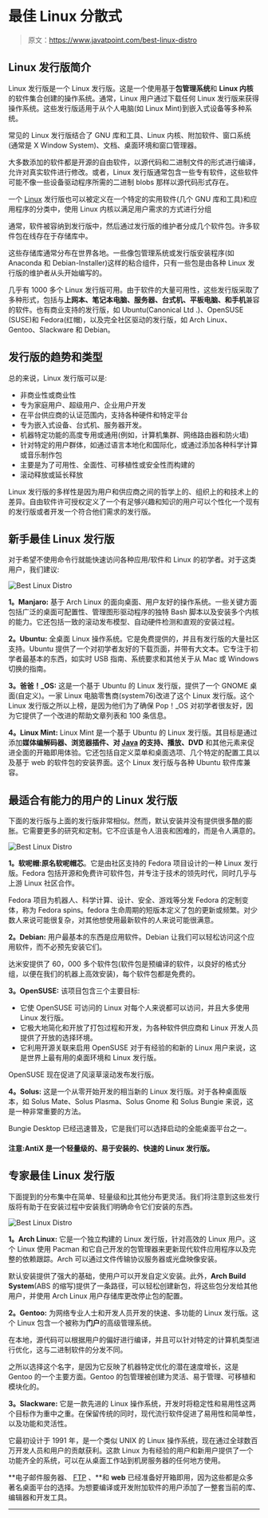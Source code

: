 # 最佳 Linux 分散式

> 原文：<https://www.javatpoint.com/best-linux-distro>

## Linux 发行版简介

Linux 发行版是一个 Linux 发行版。这是一个使用基于**包管理系统**和 **Linux 内核**的软件集合创建的操作系统。通常，Linux 用户通过下载任何 Linux 发行版来获得操作系统。这些发行版适用于从个人电脑(如 Linux Mint)到嵌入式设备等多种系统。

常见的 Linux 发行版结合了 GNU 库和工具、Linux 内核、附加软件、窗口系统(通常是 X Window System)、文档、桌面环境和窗口管理器。

大多数添加的软件都是开源的自由软件，以源代码和二进制文件的形式进行编译，允许对真实软件进行修改。或者，Linux 发行版通常包含一些专有软件，这些软件可能不像一些设备驱动程序所需的二进制 blobs 那样以源代码形式存在。

一个 [Linux](https://www.javatpoint.com/linux-tutorial) 发行版也可以被定义在一个特定的实用软件(几个 GNU 库和工具)和应用程序的分类中，使用 Linux 内核以满足用户需求的方式进行分组

通常，软件被容纳到发行版中，然后通过发行版的维护者分成几个软件包。许多软件包在线存在于存储库中。

这些存储库通常分布在世界各地。一些像包管理系统或发行版安装程序(如 Anaconda 和 Debian-Installer)这样的粘合组件，只有一些包是由各种 Linux 发行版的维护者从头开始编写的。

几乎有 1000 多个 Linux 发行版可用。由于软件的大量可用性，这些发行版采取了多种形式，包括与**上网本、笔记本电脑、服务器、台式机、平板电脑、**和**手机**兼容的软件。也有商业支持的发行版，如 Ubuntu(Canonical Ltd .)、OpenSUSE (SUSE)和 Fedora(红帽)，以及完全社区驱动的发行版，如 Arch Linux、Gentoo、Slackware 和 Debian。

## 发行版的趋势和类型

总的来说，Linux 发行版可以是:

*   非商业性或商业性
*   专为家庭用户、超级用户、企业用户开发
*   在平台供应商的认证范围内，支持各种硬件和特定平台
*   专为嵌入式设备、台式机、服务器开发。
*   机器特定功能的高度专用或通用(例如，计算机集群、网络路由器和防火墙)
*   针对特定的用户群体，如通过语言本地化和国际化，或通过添加各种科学计算或音乐制作包
*   主要是为了可用性、全面性、可移植性或安全性而构建的
*   滚动释放或延长释放

Linux 发行版的多样性是因为用户和供应商之间的哲学上的、组织上的和技术上的差异。自由软件许可授权定义了一个有足够兴趣和知识的用户可以个性化一个现有的发行版或者开发一个符合他们需求的发行版。

## 新手最佳 Linux 发行版

对于希望不使用命令行就能快速访问各种应用/软件和 Linux 的初学者。对于这类用户，我们建议:

![Best Linux Distro](img/56600cce3f1308686b0e144df09c7c94.png)

**1。Manjaro:** 基于 Arch Linux 的面向桌面、用户友好的操作系统。一些关键方面包括广泛的桌面可配置性、管理图形驱动程序的独特 Bash 脚本以及安装多个内核的能力。它还包括一致的滚动发布模型、自动硬件检测和直观的安装过程。

**2。Ubuntu:** 全桌面 Linux 操作系统。它是免费提供的，并且有发行版的大量社区支持。Ubuntu 提供了一个对初学者友好的下载页面，并带有大文本。它专注于初学者最基本的东西，如实时 USB 指南、系统要求和其他关于从 Mac 或 Windows 切换的指南。

**3。爸爸！_OS:** 这是一个基于 Ubuntu 的 Linux 发行版，提供了一个 GNOME 桌面(自定义)。一家 Linux 电脑零售商(system76)改进了这个 Linux 发行版。这个 Linux 发行版之所以上榜，是因为他们为了确保 Pop！_OS 对初学者很友好，因为它提供了一个改进的帮助文章列表和 100 条信息。

**4。Linux Mint:** Linux Mint 是一个基于 Ubuntu 的 Linux 发行版。其目标是通过添加**媒体编解码器、浏览器插件、对 [Java](https://www.javatpoint.com/java-tutorial) 的支持、播放、DVD** 和其他元素来促进全面的开箱即用体验。它还包括自定义菜单和桌面选项、几个特定的配置工具以及基于 web 的软件包的安装界面。这个 Linux 发行版与各种 Ubuntu 软件库兼容。

## 最适合有能力的用户的 Linux 发行版

下面的发行版与上面的发行版非常相似。然而，默认安装并没有提供很多酷的膨胀。它需要更多的研究和定制。它不应该是令人沮丧和困难的，而是令人满意的。

![Best Linux Distro](img/15596836ede9b74f1c38b5bcac45be5e.png)

**1。软呢帽:**原名**软呢帽芯**。它是由社区支持的 Fedora 项目设计的一种 Linux 发行版。Fedora 包括开源和免费许可软件包，并专注于技术的领先时代，同时几乎与上游 Linux 社区合作。

Fedora 项目为机器人、科学计算、设计、安全、游戏等分发 Fedora 的定制变体，称为 Fedora spins。fedora 生命周期的短版本定义了包的更新或频繁。对少数人来说可能很复杂，对其他想使用最新软件的人来说可能很满意。

**2。Debian:** 用户最基本的东西是应用软件。Debian 让我们可以轻松访问这个应用软件，而不必预先安装它们。

达米安提供了 60，000 多个软件包(软件包是预编译的软件，以良好的格式分组，以便在我们的机器上高效安装)，每个软件包都是免费的。

**3。OpenSUSE:** 该项目包含三个主要目标:

*   它使 OpenSUSE 可访问的 Linux 对每个人来说都可以访问，并且大多使用 Linux 发行版。
*   它极大地简化和开放了打包过程和开发，为各种软件供应商和 Linux 开发人员提供了开放的选择环境。
*   它利用开源关联来启用 OpenSUSE 对于有经验的和新的 Linux 用户来说，这是世界上最有用的桌面环境和 Linux 发行版。

OpenSUSE 现在促进了风滚草滚动发布发行版。

**4。Solus:** 这是一个从零开始开发的相当新的 Linux 发行版。对于各种桌面版本，如 Solus Mate、Solus Plasma、Solus Gnome 和 Solus Bungie 来说，这是一种非常重要的方法。

Bungie Desktop 已经迅速普及，它是我们可以选择启动的全能桌面平台之一。

#### 注意:AntiX 是一个轻量级的、易于安装的、快速的 Linux 发行版。

## 专家最佳 Linux 发行版

下面提到的分布集中在简单、轻量级和比其他分布更灵活。我们将注意到这些发行版将有助于在安装过程中安装我们明确命令它们安装的东西。

![Best Linux Distro](img/3ab7bba835214e1444d61c7ae2aaafa0.png)

**1。Arch Linux:** 它是一个独立构建的 Linux 发行版，针对高效的 Linux 用户。这个 Linux 使用 Pacman 和它自己开发的包管理器来更新现代软件应用程序以及完整的依赖跟踪。Arch 可以通过文件传输协议服务器或光盘映像安装。

默认安装提供了强大的基础，使用户可以开发自定义安装。此外，**Arch Build System**(ABS 的缩写)提供了一条路径，可以轻松创建新包，将这些包分发给其他用户，并使用 Arch Linux 用户存储库更改停止包的配置。

**2。Gentoo:** 为网络专业人士和开发人员开发的快速、多功能的 Linux 发行版。这个 Linux 包含一个被称为**门户**的高级管理系统。

在本地，源代码可以根据用户的偏好进行编译，并且可以针对特定的计算机类型进行优化，这与二进制软件的分发不同。

之所以选择这个名字，是因为它反映了机器特定优化的潜在速度增长，这是 Gentoo 的一个主要方面。Gentoo 的包管理被创建为灵活、易于管理、可移植和模块化的。

**3。Slackware:** 它是一款先进的 Linux 操作系统，开发时将稳定性和易用性这两个目标作为重中之重。在保留传统的同时，现代流行软件促进了易用性和简单性，以及功能和灵活性。

它最初设计于 1991 年，是一个类似 UNIX 的 Linux 操作系统，现在通过全球数百万开发人员和用户的贡献获利。这款 Linux 为有经验的用户和新用户提供了一个功能齐全的系统，可以在从桌面工作站到机房服务器的任何地方使用。

**电子邮件服务器、 [FTP](https://www.javatpoint.com/computer-network-ftp) 、**和 **web** 已经准备好开箱即用，因为这些都是众多著名桌面平台的选择。为想要编译或开发附加软件的用户添加了一整套当前的库、编辑器和开发工具。

* * *